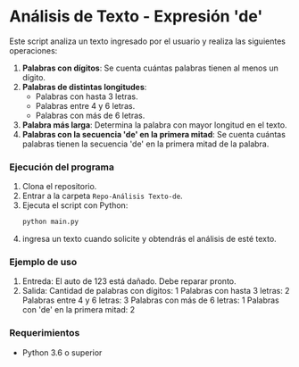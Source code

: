 # Análisis de Texto - Expresión 'de'

Este script analiza un texto ingresado por el usuario y realiza las siguientes operaciones:

1. **Palabras con dígitos**: Se cuenta cuántas palabras tienen al menos un dígito.
2. **Palabras de distintas longitudes**:
   - Palabras con hasta 3 letras.
   - Palabras entre 4 y 6 letras.
   - Palabras con más de 6 letras.
3. **Palabra más larga**: Determina la palabra con mayor longitud en el texto.
4. **Palabras con la secuencia 'de' en la primera mitad**:
 Se cuenta cuántas palabras tienen la secuencia 'de' en la primera mitad de la palabra.

### Ejecución del programa

1. Clona el repositorio.
2. Entrar a la carpeta `Repo-Análisis Texto-de`.
3. Ejecuta el script con Python:
   ```bash
   python main.py
4. ingresa un texto cuando solicite y obtendrás el análisis de esté texto.

### Ejemplo de uso
1. Entreda: El auto de 123 está dañado. Debe reparar pronto.
2. Salida: Cantidad de palabras con dígitos: 1
           Palabras con hasta 3 letras: 2
           Palabras entre 4 y 6 letras: 3
           Palabras con más de 6 letras: 1
           Palabras con 'de' en la primera mitad: 2 


### Requerimientos

- Python 3.6 o superior
